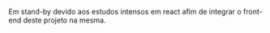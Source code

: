  Em stand-by devido aos estudos intensos em react afim de integrar o front-end deste projeto na mesma. 
